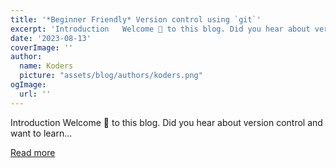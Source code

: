 ```yaml
---
title: '*Beginner Friendly* Version control using `git`'
excerpt: 'Introduction   Welcome 👋 to this blog. Did you hear about version control and want to learn...'
date: '2023-08-13'
coverImage: ''
author:
  name: Koders
  picture: "assets/blog/authors/koders.png"
ogImage:
  url: ''
---
```


Introduction   Welcome 👋 to this blog. Did you hear about version control and want to learn...

[Read more](https://dev.to/ankur0904/beginner-friendly-version-control-using-git-4m51)
